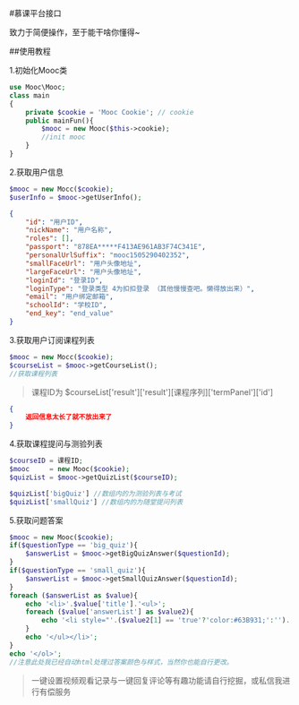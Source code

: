 #慕课平台接口

致力于简便操作，至于能干啥你懂得~

##使用教程


1.初始化Mooc类

```php
use Mooc\Mooc;
class main
{
    private $cookie = 'Mooc Cookie'; // cookie
    public mainFun(){
        $mooc = new Mooc($this->cookie);
        //init mooc
    }
}
```

2.获取用户信息

```php
$mooc = new Mocc($cookie);
$userInfo = $mooc->getUserInfo();
```
```json
{
	"id": "用户ID",
	"nickName": "用户名称",
	"roles": [],
	"passport": "878EA*****F413AE961AB3F74C341E",
	"personalUrlSuffix": "mooc1505290402352",
	"smallFaceUrl": "用户头像地址",
	"largeFaceUrl": "用户头像地址",
	"loginId": "登录ID",
	"loginType": "登录类型 4为扣扣登录 （其他慢慢查吧。懒得放出来）",
	"email": "用户绑定邮箱",
	"schoolId": "学校ID",
	"end_key": "end_value"
}
```
3.获取用户订阅课程列表
```php
$mooc = new Mocc($cookie);
$courseList = $mooc->getCourseList();
//获取课程列表
```
> 课程ID为 $courseList['result']['result'][课程序列]['termPanel']['id']
```json
{
	返回信息太长了就不放出来了
}
```
4.获取课程提问与测验列表
```php
$courseID = 课程ID;
$mooc     = new Mooc($cookie);
$quizList = $mooc->getQuizList($courseID);
```
```php
$quizList['bigQuiz'] //数组内的为测验列表与考试
$quizList['smallQuiz'] //数组内的为随堂提问列表
```
5.获取问题答案
```php
$mooc = new Mooc($cookie);
if($questionType == 'big_quiz'){
	$answerList = $mooc->getBigQuizAnswer($questionId);
}
if($questionType == 'small_quiz'){
    $answerList = $mooc->getSmallQuizAnswer($questionId);
}
foreach ($answerList as $value){
    echo '<li>'.$value['title'].'<ul>';
    foreach ($value['answerList'] as $value2){
	    echo '<li style="'.($value2[1] == 'true'?'color:#63B931;':'').'">'.$value2[0].'</li>';
    }
    echo '</ul></li>';
}
echo '</ol>';
//注意此处我已经自动html处理过答案颜色与样式，当然你也能自行更改。
```
> 一键设置视频观看记录与一键回复评论等有趣功能请自行挖掘，或私信我进行有偿服务

